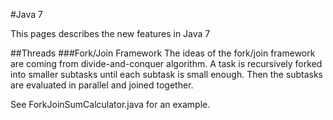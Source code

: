 #Java 7

This pages describes the new features in Java 7

##Threads
###Fork/Join Framework
The ideas of the fork/join framework are coming from divide-and-conquer algorithm.
A task is recursively forked into smaller subtasks until each subtask is small enough.
Then the subtasks are evaluated in parallel and joined together.

See ForkJoinSumCalculator.java for an example. 